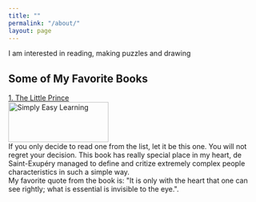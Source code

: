 ```yaml
---
title: ""
permalink: "/about/"
layout: page
---
```

I am interested in reading, making puzzles and drawing

## Some of My Favorite Books
<a href="https://books.google.com/books?id=vlr0uqedlWcC&printsec=frontcover&dq=little+prince&hl=tr&sa=X&ved=2ahUKEwjH_-G6pozyAhVUsp4KHWe5C_cQ6AEwAHoECAQQAg#v=onepage&q=little%20prince&f=false">1. The Little Prince</a>
<br>
<img src="https://lh3.googleusercontent.com/pd1cIhQDdTJGqVI2uwFwzL2IhEbssAfb7hbOjN8sb4BXGmKKR9OlfSYbq6cO91rzOXZZB_Nokww-Jw0yEY_wBoilpEE6gO9zdlDZ9uam3ZC2wJONeS2n98_JpOFlONfHz2ebnr6ErQ=w2400" alt="Simply Easy Learning" width="200" height="80">
<br>
If you only decide to read one from the list, let it be this one. You will not regret your decision. This book has really special place in my heart, de Saint-Exupéry managed to define and critize extremely complex people characteristics in such a simple way. 
<br>
My favorite quote from the book is: "It is only with the heart that one can see rightly; what is essential is invisible to the eye.".

 


